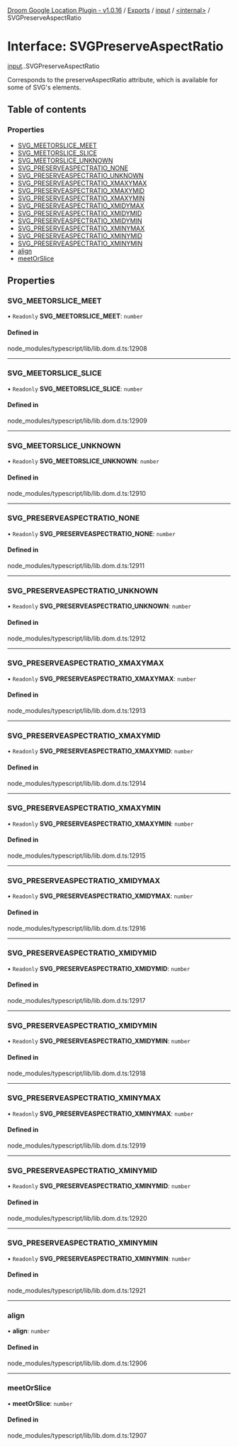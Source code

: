 [Droom Google Location Plugin - v1.0.16](../README.md) / [Exports](../modules.md) / [input](../modules/input.md) / [<internal\>](../modules/input._internal_.md) / SVGPreserveAspectRatio

# Interface: SVGPreserveAspectRatio

[input](../modules/input.md).[<internal>](../modules/input._internal_.md).SVGPreserveAspectRatio

Corresponds to the preserveAspectRatio attribute, which is available for some of SVG's elements.

## Table of contents

### Properties

- [SVG\_MEETORSLICE\_MEET](input._internal_.SVGPreserveAspectRatio.md#svg_meetorslice_meet)
- [SVG\_MEETORSLICE\_SLICE](input._internal_.SVGPreserveAspectRatio.md#svg_meetorslice_slice)
- [SVG\_MEETORSLICE\_UNKNOWN](input._internal_.SVGPreserveAspectRatio.md#svg_meetorslice_unknown)
- [SVG\_PRESERVEASPECTRATIO\_NONE](input._internal_.SVGPreserveAspectRatio.md#svg_preserveaspectratio_none)
- [SVG\_PRESERVEASPECTRATIO\_UNKNOWN](input._internal_.SVGPreserveAspectRatio.md#svg_preserveaspectratio_unknown)
- [SVG\_PRESERVEASPECTRATIO\_XMAXYMAX](input._internal_.SVGPreserveAspectRatio.md#svg_preserveaspectratio_xmaxymax)
- [SVG\_PRESERVEASPECTRATIO\_XMAXYMID](input._internal_.SVGPreserveAspectRatio.md#svg_preserveaspectratio_xmaxymid)
- [SVG\_PRESERVEASPECTRATIO\_XMAXYMIN](input._internal_.SVGPreserveAspectRatio.md#svg_preserveaspectratio_xmaxymin)
- [SVG\_PRESERVEASPECTRATIO\_XMIDYMAX](input._internal_.SVGPreserveAspectRatio.md#svg_preserveaspectratio_xmidymax)
- [SVG\_PRESERVEASPECTRATIO\_XMIDYMID](input._internal_.SVGPreserveAspectRatio.md#svg_preserveaspectratio_xmidymid)
- [SVG\_PRESERVEASPECTRATIO\_XMIDYMIN](input._internal_.SVGPreserveAspectRatio.md#svg_preserveaspectratio_xmidymin)
- [SVG\_PRESERVEASPECTRATIO\_XMINYMAX](input._internal_.SVGPreserveAspectRatio.md#svg_preserveaspectratio_xminymax)
- [SVG\_PRESERVEASPECTRATIO\_XMINYMID](input._internal_.SVGPreserveAspectRatio.md#svg_preserveaspectratio_xminymid)
- [SVG\_PRESERVEASPECTRATIO\_XMINYMIN](input._internal_.SVGPreserveAspectRatio.md#svg_preserveaspectratio_xminymin)
- [align](input._internal_.SVGPreserveAspectRatio.md#align)
- [meetOrSlice](input._internal_.SVGPreserveAspectRatio.md#meetorslice)

## Properties

### SVG\_MEETORSLICE\_MEET

• `Readonly` **SVG\_MEETORSLICE\_MEET**: `number`

#### Defined in

node_modules/typescript/lib/lib.dom.d.ts:12908

___

### SVG\_MEETORSLICE\_SLICE

• `Readonly` **SVG\_MEETORSLICE\_SLICE**: `number`

#### Defined in

node_modules/typescript/lib/lib.dom.d.ts:12909

___

### SVG\_MEETORSLICE\_UNKNOWN

• `Readonly` **SVG\_MEETORSLICE\_UNKNOWN**: `number`

#### Defined in

node_modules/typescript/lib/lib.dom.d.ts:12910

___

### SVG\_PRESERVEASPECTRATIO\_NONE

• `Readonly` **SVG\_PRESERVEASPECTRATIO\_NONE**: `number`

#### Defined in

node_modules/typescript/lib/lib.dom.d.ts:12911

___

### SVG\_PRESERVEASPECTRATIO\_UNKNOWN

• `Readonly` **SVG\_PRESERVEASPECTRATIO\_UNKNOWN**: `number`

#### Defined in

node_modules/typescript/lib/lib.dom.d.ts:12912

___

### SVG\_PRESERVEASPECTRATIO\_XMAXYMAX

• `Readonly` **SVG\_PRESERVEASPECTRATIO\_XMAXYMAX**: `number`

#### Defined in

node_modules/typescript/lib/lib.dom.d.ts:12913

___

### SVG\_PRESERVEASPECTRATIO\_XMAXYMID

• `Readonly` **SVG\_PRESERVEASPECTRATIO\_XMAXYMID**: `number`

#### Defined in

node_modules/typescript/lib/lib.dom.d.ts:12914

___

### SVG\_PRESERVEASPECTRATIO\_XMAXYMIN

• `Readonly` **SVG\_PRESERVEASPECTRATIO\_XMAXYMIN**: `number`

#### Defined in

node_modules/typescript/lib/lib.dom.d.ts:12915

___

### SVG\_PRESERVEASPECTRATIO\_XMIDYMAX

• `Readonly` **SVG\_PRESERVEASPECTRATIO\_XMIDYMAX**: `number`

#### Defined in

node_modules/typescript/lib/lib.dom.d.ts:12916

___

### SVG\_PRESERVEASPECTRATIO\_XMIDYMID

• `Readonly` **SVG\_PRESERVEASPECTRATIO\_XMIDYMID**: `number`

#### Defined in

node_modules/typescript/lib/lib.dom.d.ts:12917

___

### SVG\_PRESERVEASPECTRATIO\_XMIDYMIN

• `Readonly` **SVG\_PRESERVEASPECTRATIO\_XMIDYMIN**: `number`

#### Defined in

node_modules/typescript/lib/lib.dom.d.ts:12918

___

### SVG\_PRESERVEASPECTRATIO\_XMINYMAX

• `Readonly` **SVG\_PRESERVEASPECTRATIO\_XMINYMAX**: `number`

#### Defined in

node_modules/typescript/lib/lib.dom.d.ts:12919

___

### SVG\_PRESERVEASPECTRATIO\_XMINYMID

• `Readonly` **SVG\_PRESERVEASPECTRATIO\_XMINYMID**: `number`

#### Defined in

node_modules/typescript/lib/lib.dom.d.ts:12920

___

### SVG\_PRESERVEASPECTRATIO\_XMINYMIN

• `Readonly` **SVG\_PRESERVEASPECTRATIO\_XMINYMIN**: `number`

#### Defined in

node_modules/typescript/lib/lib.dom.d.ts:12921

___

### align

• **align**: `number`

#### Defined in

node_modules/typescript/lib/lib.dom.d.ts:12906

___

### meetOrSlice

• **meetOrSlice**: `number`

#### Defined in

node_modules/typescript/lib/lib.dom.d.ts:12907
